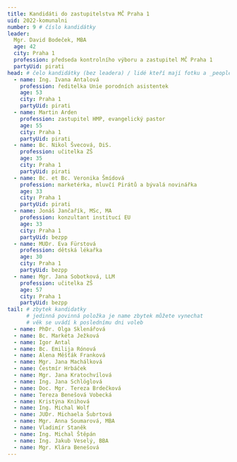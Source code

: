 ```yaml
---
title: Kandidáti do zastupitelstva MČ Praha 1
uid: 2022-komunalni
number: 9 # číslo kandidátky
leader:
  Mgr. David Bodeček, MBA
  age: 42
  city: Praha 1
  profession: předseda kontrolního výboru a zastupitel MČ Praha 1 
  partyUid: pirati
head: # čelo kandidátky (bez leadera) / lidé kteří mají fotku a _people/jmeno.md
  - name: Ing. Ivana Antalová
    profession: ředitelka Unie porodních asistentek
    age: 53
    city: Praha 1
    partyUid: pirati
  - name: Martin Arden
    profession: zastupitel HMP, evangelický pastor
    age: 55
    city: Praha 1
    partyUid: pirati
  - name: Bc. Nikol Švecová, DiS.
    profession: učitelka ZŠ
    age: 35
    city: Praha 1
    partyUid: pirati
  - name: Bc. et Bc. Veronika Šmídová
    profession: marketérka, mluvčí Pirátů a bývalá novinářka 
    age: 33
    city: Praha 1
    partyUid: pirati 
  - name: Jonáš Jančařík, MSc, MA
    profession: konzultant institucí EU 
    age: 33
    city: Praha 1
    partyUid: bezpp
  - name: MUDr. Eva Fürstová
    profession: dětská lékařka
    age: 30
    city: Praha 1
    partyUid: bezpp 
  - name: Mgr. Jana Sobotková, LLM
    profession: učitelka ZŠ 
    age: 57
    city: Praha 1
    partyUid: bezpp
tail: # zbytek kandidatky
      # jedinná povinná položka je name zbytek můžete vynechat
      # věk se uvádí k poslednímu dni voleb 
  - name: PhDr. Olga Sklenářová
  - name: Bc. Markéta Ježková
  - name: Igor Antal
  - name: Bc. Emilija Rónová
  - name: Alena Měšťák Franková
  - name: Mgr. Jana Machálková
  - name: Čestmír Hrbáček
  - name: Mgr. Jana Kratochvílová
  - name: Ing. Jana Schlöglová
  - name: Doc. Mgr. Tereza Brdečková
  - name: Tereza Benešová Vobecká
  - name: Kristýna Knihová
  - name: Ing. Michal Wolf
  - name: JUDr. Michaela Šubrtová
  - name: Mgr. Anna Soumarová, MBA
  - name: Vladimír Staněk
  - name: Ing. Michal Štěpán
  - name: Ing. Jakub Veselý, BBA
  - name: Mgr. Klára Benešová
---
```

